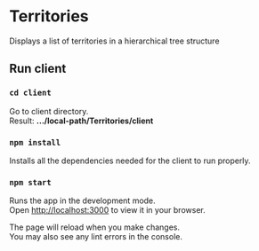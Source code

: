 # Territories
Displays a list of territories in a hierarchical tree structure



## Run client


### `cd client`

Go to client directory. <br />
Result:   **.../local-path/Territories/client**

### `npm install`

Installs all the dependencies needed for the client to run properly.

### `npm start`

Runs the app in the development mode.\
Open [http://localhost:3000](http://localhost:3000) to view it in your browser.

The page will reload when you make changes.\
You may also see any lint errors in the console.
